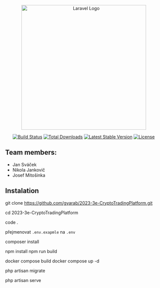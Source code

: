 <p align="center"><a href="https://laravel.com" target="_blank"><img src="https://raw.githubusercontent.com/laravel/art/master/logo-lockup/5%20SVG/2%20CMYK/1%20Full%20Color/laravel-logolockup-cmyk-red.svg" width="400" alt="Laravel Logo"></a></p>

<p align="center">
<a href="https://github.com/laravel/framework/actions"><img src="https://github.com/laravel/framework/workflows/tests/badge.svg" alt="Build Status"></a>
<a href="https://packagist.org/packages/laravel/framework"><img src="https://img.shields.io/packagist/dt/laravel/framework" alt="Total Downloads"></a>
<a href="https://packagist.org/packages/laravel/framework"><img src="https://img.shields.io/packagist/v/laravel/framework" alt="Latest Stable Version"></a>
<a href="https://packagist.org/packages/laravel/framework"><img src="https://img.shields.io/packagist/l/laravel/framework" alt="License"></a>
</p>

## Team members:
- Jan Sváček
- Nikola Jankovič
- Josef Mitošinka

## Instalation

git clone https://github.com/gyarab/2023-3e-CryptoTradingPlatform.git

cd 2023-3e-CryptoTradingPlatform

code .

přejmenovat `.env.exapmle` na `.env`

composer install

npm install
npm run build

docker compose build
docker compose up -d

php artisan migrate

php artisan serve
